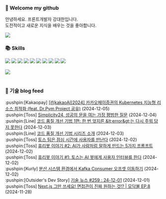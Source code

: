 ### 👋 Welcome my github

안녕하세요. 프론트개발자 강대한입니다.
<br>
도전적이고 새로운 지식을 배우는 것을 좋아합니다.

<!--
![header](https://capsule-render.vercel.app/api?type=Waving&color=auto&height=300&section=header&text=Welcome&fontAlignY=40&desc=KangDaeHan%20github%20&descSize=20&descAlignY=55&animation=fadeIn&fontSize=90)

**KangDaeHan/KangDaeHan** is a ✨ _special_ ✨ repository because its `README.md` (this file) appears on your GitHub profile.

Here are some ideas to get you started:

- 🔭 I’m currently working on ...
- 🌱 I’m currently learning ...
- 👯 I’m looking to collaborate on ...
- 🤔 I’m looking for help with ...
- 💬 Ask me about ...
- 📫 How to reach me: ...
- 😄 Pronouns: ...
- ⚡ Fun fact: ...
-->

<a href="https://twinfamily.github.io" target="_blank"><img src="https://img.shields.io/badge/Blog-121D33?style=flat-square&logo=blogger&logoColor=ffffff"/></a>

### :books: Skills
<a href="#" target="_blank"><img src="https://img.shields.io/badge/React-61DAFB?style=flat-square&logo=react&logoColor=ffffff"/></a>
<a href="#" target="_blank"><img src="https://img.shields.io/badge/Html5-E34F26?style=flat-square&logo=html5&logoColor=ffffff"/></a>
<a href="#" target="_blank"><img src="https://img.shields.io/badge/Javascript-F7DF1E?style=flat-square&logo=javascript&logoColor=ffffff"/></a>
<a href="#" target="_blank"><img src="https://img.shields.io/badge/Cssmodules-000000?style=flat-square&logo=cssmodules&logoColor=ffffff"/></a>
<a href="#" target="_blank"><img src="https://img.shields.io/badge/Node.js-339933?style=flat-square&logo=nodedotjs&logoColor=ffffff"/></a>
<a href="#" target="_blank"><img src="https://img.shields.io/badge/Typescript-3178C6?style=flat-square&logo=typescript&logoColor=ffffff"/></a>
<a href="#" target="_blank"><img src="https://img.shields.io/badge/Git-F05032?style=flat-square&logo=git&logoColor=ffffff"/></a>
<a href="#" target="_blank"><img src="https://img.shields.io/badge/Gitlab-FC6D26?style=flat-square&logo=gitlab&logoColor=ffffff"/></a>
<a href="#" target="_blank"><img src="https://img.shields.io/badge/Webpack-8DD6F9?style=flat-square&logo=webpack&logoColor=ffffff"/></a>
<a href="#" target="_blank"><img src="https://img.shields.io/badge/Vite-646CFF?style=flat-square&logo=vite&logoColor=ffffff"/></a>
<br><br>
<img src="https://github-readme-stats.vercel.app/api/top-langs/?username=KangDaeHan&layout=compact">
<br><br>
### :round_pushpin: 기술 blog feed
<!-- BLOG-POST-LIST:START --><div>:pushpin:[Kakaopay] <a target="_blank" href="https://tech.kakaopay.com/post/ifkakao2024-dr-pym-project/">[if&lpar;kakaoAI&rpar;2024] 카카오페이증권의 Kubernetes 지능형 리소스 최적화 &lpar;feat. Dr.Pym Project 공유&rpar;</a> (2024-12-05)</div><div>:pushpin:[Toss] <a target="_blank" href="https://toss.tech/article/simplicity24">Simplicity24, 성공의 문을 여는 가장 평범한 질문</a> (2024-12-04)</div><div>:pushpin:[Line] <a target="_blank" href="https://techblog.lycorp.co.jp/ko/techniques-for-improving-code-quality-1">코드 품질 개선 기법 1편: 한 번 엎지른 &amp;lt;error&amp;gt;는 다시 주워 담지 못한다</a> (2024-12-03)</div><div>:pushpin:[Line] <a target="_blank" href="https://techblog.lycorp.co.jp/ko/techniques-for-improving-code-quality-list">코드 품질 개선 기법 시리즈 소개</a> (2024-12-03)</div><div>:pushpin:[Toss] <a target="_blank" href="https://toss.tech/article/user-interview">토스 팀은 점심 시간에 사용자를 만난다</a> (2024-12-02)</div><div>:pushpin:[Toss] <a target="_blank" href="https://toss.tech/article/ai-prompting">휴리봇 이야기 #2: AI가 사람처럼 말하게 만드는 5가지 프롬프트</a> (2024-12-02)</div><div>:pushpin:[Toss] <a target="_blank" href="https://toss.tech/article/research-platform-ai">휴리봇 이야기 #1: 토스는 AI 봇에게 사용자 인터뷰를 한다</a> (2024-12-02)</div><div>:pushpin:[Kurly] <a target="_blank" href="http://thefarmersfront.github.io/blog/2024-spring-kafka-consumer-offset-seeking/">분산 시스템 환경에서 Kafka Consumer 오프셋 이동하기</a> (2024-12-02)</div><div>:pushpin:[Outsider's Dev Story] <a target="_blank" href="https://blog.outsider.ne.kr/1743">기술 뉴스 #259 : 24-12-01</a> (2024-12-01)</div><div>:pushpin:[Toss] <a target="_blank" href="https://toss.tech/article/firesidechat_frontend_8">Next.js 그만 쓰세요! 면접관이 진짜 원하는 것!? | 모닥불 EP.8</a> (2024-11-28)</div><!-- BLOG-POST-LIST:END -->

<!-- ![Anurag's GitHub stats](https://github-readme-stats.vercel.app/api?username=KangDaeHan&show_icons=true&theme=radical) -->
